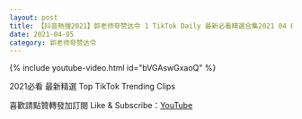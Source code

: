 ```yaml
---
layout: post
title: 【抖音熱搜2021】郭老师夸赞达令 1 TikTok Daily 最新必看精選合集2021 04 05
date: 2021-04-05
category: 郭老师夸赞达令
---
```


{% include youtube-video.html id="bVGAswGxaoQ" %}

2021必看 最新精選 Top TikTok Trending Clips

喜歡請點贊轉發加訂閱 Like & Subscribe：[YouTube](https://www.youtube.com/channel/UCAoR7VcanIPd04uEq_GIylA/videos)

